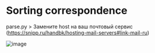 # Sorting correspondence

parse.py > Замените host на ваш почтовый сервис (https://snipp.ru/handbk/hosting-mail-servers#link-mail-ru)

  


![image](https://github.com/VegasYT/sort-mail/assets/51318919/c58bd3a3-8ee0-4e44-a50f-f3c94b20709c)
